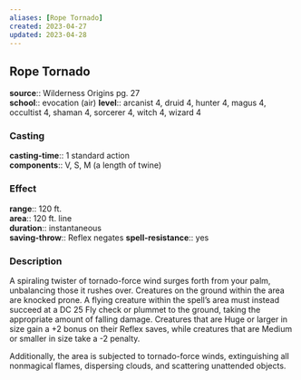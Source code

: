 ```yaml
---
aliases: [Rope Tornado]
created: 2023-04-27
updated: 2023-04-28
---
```


## Rope Tornado

**source**:: Wilderness Origins pg. 27  
**school**:: evocation (air)
**level**:: arcanist 4, druid 4, hunter 4, magus 4, occultist 4, shaman 4, sorcerer 4, witch 4, wizard 4

### Casting

**casting-time**:: 1 standard action  
**components**:: V, S, M (a length of twine)

### Effect

**range**:: 120 ft.  
**area**:: 120 ft. line  
**duration**:: instantaneous  
**saving-throw**:: Reflex negates
**spell-resistance**:: yes

### Description

A spiraling twister of tornado-force wind surges forth from your palm, unbalancing those it rushes over. Creatures on the ground within the area are knocked prone. A flying creature within the spell’s area must instead succeed at a DC 25 Fly check or plummet to the ground, taking the appropriate amount of falling damage. Creatures that are Huge or larger in size gain a +2 bonus on their Reflex saves, while creatures that are Medium or smaller in size take a -2 penalty.  
  
Additionally, the area is subjected to tornado-force winds, extinguishing all nonmagical flames, dispersing clouds, and scattering unattended objects.
